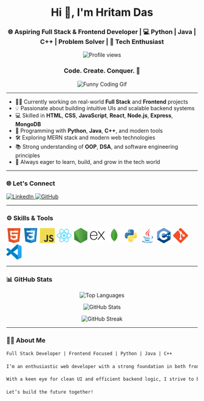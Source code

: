 <h1 align="center">Hi 👋, I'm Hritam Das</h1>
<h3 align="center">🌐 Aspiring Full Stack & Frontend Developer | 💻 Python | Java | C++ | Problem Solver | 🚀 Tech Enthusiast</h3>

<p align="center">
  <img src="https://komarev.com/ghpvc/?username=Hritam2005&label=Profile%20views&color=blueviolet&style=flat" alt="Profile views" />
</p>

<h3 align="center">Code. Create. Conquer. 💪</h3>
<p align="center">
  <img src="https://media.giphy.com/media/13HgwGsXF0aiGY/giphy.gif" width="400" alt="Funny Coding Gif" />
</p>

---

- 👨‍💻 Currently working on real-world **Full Stack** and **Frontend** projects  
- 💡 Passionate about building intuitive UIs and scalable backend systems  
- 💻 Skilled in **HTML**, **CSS**, **JavaScript**, **React**, **Node.js**, **Express**, **MongoDB**  
- 🧰 Programming with **Python**, **Java**, **C++**, and modern tools  
- 🛠️ Exploring MERN stack and modern web technologies  
- 📚 Strong understanding of **OOP**, **DSA**, and software engineering principles  
- 🚀 Always eager to learn, build, and grow in the tech world  

---

### 🌐 Let's Connect

<p align="left">
  <a href="https://www.linkedin.com/in/hritam-das-7234b0356/" target="_blank">
    <img src="https://raw.githubusercontent.com/rahuldkjain/github-profile-readme-generator/master/src/images/icons/Social/linked-in-alt.svg" alt="LinkedIn" width="40" height="40"/>
  </a>
  <a href="https://github.com/Hritam2005" target="_blank">
    <img src="https://raw.githubusercontent.com/rahuldkjain/github-profile-readme-generator/master/src/images/icons/Social/github.svg" alt="GitHub" width="40" height="40"/>
  </a>
</p>

---

### ⚙️ Skills & Tools

<p align="left">
  <img src="https://raw.githubusercontent.com/devicons/devicon/master/icons/html5/html5-original.svg" alt="HTML5" width="40" height="40"/>
  <img src="https://raw.githubusercontent.com/devicons/devicon/master/icons/css3/css3-original.svg" alt="CSS3" width="40" height="40"/>
  <img src="https://raw.githubusercontent.com/devicons/devicon/master/icons/javascript/javascript-original.svg" alt="JavaScript" width="40" height="40"/>
  <img src="https://raw.githubusercontent.com/devicons/devicon/master/icons/react/react-original.svg" alt="React" width="40" height="40"/>
  <img src="https://raw.githubusercontent.com/devicons/devicon/master/icons/nodejs/nodejs-original.svg" alt="Node.js" width="40" height="40"/>
  <img src="https://raw.githubusercontent.com/devicons/devicon/master/icons/express/express-original.svg" alt="Express" width="40" height="40"/>
  <img src="https://raw.githubusercontent.com/devicons/devicon/master/icons/mongodb/mongodb-original.svg" alt="MongoDB" width="40" height="40"/>
  <img src="https://raw.githubusercontent.com/devicons/devicon/master/icons/python/python-original.svg" alt="Python" width="40" height="40"/>
  <img src="https://raw.githubusercontent.com/devicons/devicon/master/icons/java/java-original.svg" alt="Java" width="40" height="40"/>
  <img src="https://raw.githubusercontent.com/devicons/devicon/master/icons/cplusplus/cplusplus-original.svg" alt="C++" width="40" height="40"/>
  <img src="https://raw.githubusercontent.com/devicons/devicon/master/icons/git/git-original.svg" alt="Git" width="40" height="40"/>
  <img src="https://raw.githubusercontent.com/devicons/devicon/master/icons/vscode/vscode-original.svg" alt="VS Code" width="40" height="40"/>
</p>

---

### 📊 GitHub Stats

<p align="center">
  <img src="https://github-readme-stats.vercel.app/api/top-langs/?username=Hritam2005&layout=compact&theme=radical" alt="Top Languages" />
</p>

<p align="center">
  <img src="https://github-readme-stats.vercel.app/api?username=Hritam2005&show_icons=true&theme=radical" alt="GitHub Stats" />
</p>

<p align="center">
  <img src="https://github-readme-streak-stats.herokuapp.com?user=Hritam2005&theme=radical&date_format=M%20j%5B%2C%20Y%5D" alt="GitHub Streak" />
</p>

---

### 👨‍💻 About Me

```txt
Full Stack Developer | Frontend Focused | Python | Java | C++

I’m an enthusiastic web developer with a strong foundation in both frontend and backend technologies. My journey in tech began with C++ and Java, and evolved into full stack development using modern tools like React and Node.js.

With a keen eye for clean UI and efficient backend logic, I strive to build user-friendly and robust applications. I'm deeply passionate about solving problems, learning new skills, and collaborating on impactful tech projects.

Let’s build the future together!
